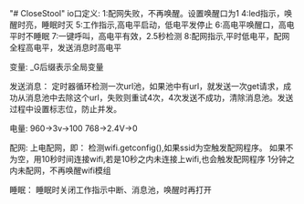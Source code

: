 "# CloseStool" 
io口定义:
1:配网失败，不再唤醒。设置唤醒口为1
4:led指示，唤醒时亮，睡眠时灭
5:工作指示,高电平启动，低电平发停止
6:高电平唤醒口，高电平时不睡眠
7:一键呼叫，高电平有效，2.5秒检测
8:配网指示,平时低电平，配网全程高电平，发送消息时高电平

变量:
    _G后缀表示全局变量

发送消息：
    定时器循环检测一次url池，如果池中有url，就发送一次get请求，成功从消息池中去除这个url，失败则重试4次，4次发送不成功，清除消息池。发送过程中设置标志位，防止并发。

电量:
960->3v->100
768->2.4V->0

配网:
    上电配网，即：
        检测wifi.getconfig(),如果ssid为空触发配网程序。
        如果不为空，用10秒时间连接wifi,若是10秒之内未连接上wifi,也会触发配网程序
        1分钟之内未配网，不再唤醒wifi模组

睡眠：
    睡眠时关闭工作指示中断、消息池，唤醒时再打开
